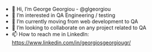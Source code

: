 - 👋 Hi, I’m George Georgiou - @glgeorgiou
- 👀 I’m interested in QA Engineering /  testing
- 🌱 I’m currently moving from web development to QA
- 💞️ I’m looking to collaborate on any project related to QA
- 📫 How to reach me in LinkedIn: https://www.linkedin.com/in/georgiosgeorgiougr/

<!---
glgeorgiou/glgeorgiou is a ✨ special ✨ repository because its `README.md` (this file) appears on your GitHub profile.
You can click the Preview link to take a look at your changes.
--->
